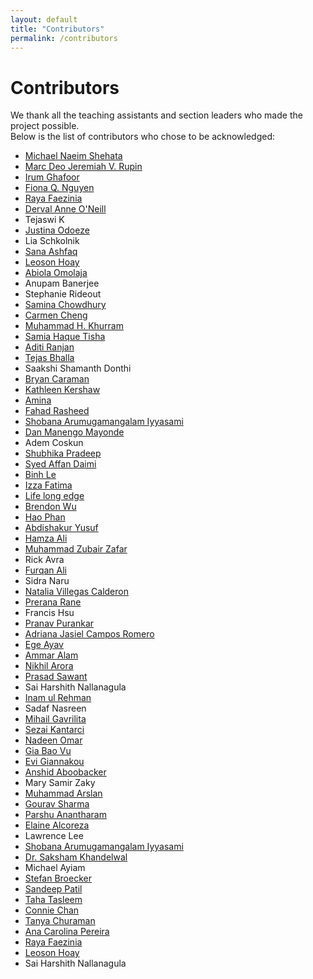 ```yaml
---
layout: default
title: "Contributors"
permalink: /contributors
---
```


# Contributors

We thank all the teaching assistants and section leaders who made the project possible.  
Below is the list of contributors who chose to be acknowledged:

- [Michael Naeim Shehata](https://www.linkedin.com/in/michaelshehata/)
- [Marc Deo Jeremiah V. Rupin](https://www.linkedin.com/in/marcdeorupin)
- [Irum Ghafoor](https://www.linkedin.com/in/irum-ghafoor-12043393?utm_source=share&utm_caampaign=share_via&utm_content=profile&utm_medium=android_app)
- [Fiona Q. Nguyen](https://www.linkedin.com/in/fqn)
- [Raya Faezinia](https://www.linkedin.com/in/raya-faezinia-a99b13330)
- [Derval Anne O'Neill](https://www.linkedin.com/in/derval/)
- Tejaswi K
- [Justina Odoeze](https://github.com/Elocodes)
- Lia Schkolnik
- [Sana Ashfaq](https://www.linkedin.com/in/sana-ashfaq)
- [Leoson Hoay](https://www.linkedin.com/in/leoson-hoay/)
- [Abiola Omolaja](https://linkedin.com/in/abiola-omolaja)
- Anupam Banerjee
- Stephanie Rideout
- [Samina Chowdhury](https://www.linkedin.com/in/samina-chowdhury-57355023a/)
- [Carmen Cheng](http://linkedin.com/in/carmencheng)
- [Muhammad H. Khurram](https://muhammadkhurram.tech/)
- [Samia Haque Tisha](https://www.linkedin.com/in/samiahaquetisha/)
- [Aditi Ranjan](https://www.linkedin.com/in/aditi-ranjan-9444572b8/)
- [Tejas Bhalla](https://www.linkedin.com/in/tejas-bhalla-032692124)
- Saakshi Shamanth Donthi
- [Bryan Caraman](https://www.linkedin.com/in/bryancaraman)
- [Kathleen Kershaw](https://www.linkedin.com/in/kathleenkershaw/)
- [Amina](https://www.linkedin.com/in/amina-work/)
- [Fahad Rasheed](https://www.linkedin.com/in/fahad-rasheed-57202b1b8/)
- [Shobana Arumugamangalam Iyyasami](https://www.linkedin.com/in/shobana-iyyasami)
- [Dan Manengo Mayonde](https://www.linkedin.com/in/dan-mayonde-b10492268)
- Adem Coskun
- [Shubhika Pradeep](https://www.linkedin.com/in/shubhika-pradeep/)
- [Syed Affan Daimi](https://sulphatet.github.io/)
- [Binh Le](https://www.linkedin.com/in/binhlee/)
- [Izza Fatima](https://www.linkedin.com/in/izza-fatima-5586ba221/)
- [Life long edge](https://lifelongedge.com)
- [Brendon Wu](https://www.linkedin.com/in/brendonewu/)
- [Hao Phan](https://www.linkedin.com/in/haodydoody/)
- [Abdishakur Yusuf](https://www.linkedin.com/in/abdishakur-yusuf-421a862b5)
- [Hamza Ali](https://github.com/Hamzaali146)
- [Muhammad Zubair Zafar](https://linkedin.com/in/zubair480)
- Rick Avra
- [Furqan Ali](http://linkedin.com/in/furqan-ali000)
- Sidra Naru
- [Natalia Villegas Calderon](https://www.linkedin.com/in/nataliavc09)
- [Prerana Rane](http://linkedin.com/in/preranarane)
- Francis Hsu
- [Pranav Purankar](https://www.linkedin.com/in/pranavpurankar/)
- [Adriana Jasiel Campos Romero](https://www.linkedin.com/in/jasiel-campos-romero/)
- [Ege Ayav](https://www.linkedin.com/in/ege-ayav-32079534b/)
- [Ammar Alam](https://www.linkedin.com/in/ammaralam/)
- [Nikhil Arora](https://www.linkedin.com/in/nikhila01)
- [Prasad Sawant](https://www.linkedin.com/in/prasadsawant97/)
- Sai Harshith Nallanagula
- [Inam ul Rehman](https://www.linkedin.com/in/inamulrehman)
- Sadaf Nasreen
- [Mihail Gavrilita](https://www.linkedin.com/in/mihail-gavrilita/)
- [Sezai Kantarci](https://www.kantarcise.com/)
- [Nadeen Omar](https://www.linkedin.com/in/nadeenomar/)
- [Gia Bao Vu](https://www.linkedin.com/in/gia-b%E1%BA%A3o-v%C5%A9-407bb3307/)
- [Evi Giannakou](https://www.linkedin.com/in/evi-giannakou)
- [Anshid Aboobacker](https://www.linkedin.com/in/anshidaboobacker/)
- Mary Samir Zaky
- [Muhammad Arslan](https://www.linkedin.com/in/muhammad-arslan-69b278210)
- [Gourav Sharma](https://github.com/gouravsharma-00)
- [Parshu Anantharam](https://www.linkedin.com/in/parshuanantharam/)
- [Elaine Alcoreza](https://www.linkedin.com/in/elaine-alcoreza-73907041)
- Lawrence Lee
- [Shobana Arumugamangalam Iyyasami](https://www.linkedin.com/in/shobana-iyyasami)
- [Dr. Saksham Khandelwal](https://in.linkedin.com/in/sakshamkhandelwal)
- Michael Ayiam
- [Stefan Broecker](https://www.stefanbroecker.com/)
- [Sandeep Patil](https://www.linkedin.com/in/sandeepspatil/)
- [Taha Tasleem](https://www.linkedin.com/in/tahatasleem)
- [Connie Chan](https://www.linkedin.com/in/conniechan1/)
- [Tanya Churaman](https://www.linkedin.com/in/tanya-churaman)
- [Ana Carolina Pereira](https://www.linkedin.com/in/ana-carolina-pereira-restrepo-a1930558/)
- [Raya Faezinia](https://www.linkedin.com/in/raya-faezinia-a99b13330)
- [Leoson Hoay](https://www.linkedin.com/in/leoson-hoay)
- Sai Harshith Nallanagula
